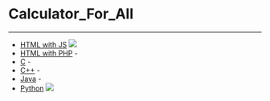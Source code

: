 # Calculator_For_All

---

- [HTML with JS]()
  ![](/images/js.png)
- [HTML with PHP]() -
- [C]() -
- [C++]() -
- [Java]() -
- [Python]()
  ![](/images/py.png)
